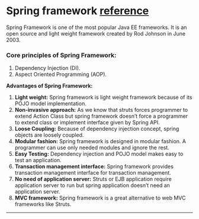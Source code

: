# Spring framework [reference](http://tutorialspointexamples.com/spring-tutorial-beginners-eclipse/)

Spring Framework is one of the most popular Java EE frameworks. It is an open source and light weight framework created by Rod Johnson in June 2003.

### Core principles of Spring Framework:
1. Dependency Injection (DI).
2. Aspect Oriented Programming (AOP).

**Advantages of Spring Framework:**

1. **Light weight:**
Spring framework is light weight framework because of its POJO model implementation.
2. **Non-invasive approach:**
As we know that struts forces programmer to extend Action Class but spring framework doesn’t force a programmer to extend class or implement interface given by Spring API.
3. **Loose Coupling:**
Because of dependency injection concept, spring objects are loosely coupled.
4. **Modular fashion:**
Spring framework is designed in modular fashion. A programmer can use only needed modules and ignore the rest.
5. **Easy Testing:**
Dependency injection and POJO model makes easy to test an application.
6. **Transaction management interface:**
Spring framework provides transaction management interface for transaction management.
7. **No need of application server:**
Struts or EJB application require application server to run but spring application doesn’t need an application server.
8. **MVC framework:**
Spring framework is a great alternative to web MVC frameworks like Struts.

** **

